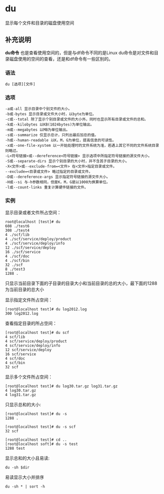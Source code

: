 du
===

显示每个文件和目录的磁盘使用空间

## 补充说明

**du命令** 也是查看使用空间的，但是与df命令不同的是Linux du命令是对文件和目录磁盘使用的空间的查看，还是和df命令有一些区别的。

### 语法

```
du [选项][文件]
```

### 选项

```
-a或-all 显示目录中个别文件的大小。
-b或-bytes 显示目录或文件大小时，以byte为单位。
-c或--total 除了显示个别目录或文件的大小外，同时也显示所有目录或文件的总和。
-k或--kilobytes 以KB(1024bytes)为单位输出。
-m或--megabytes 以MB为单位输出。
-s或--summarize 仅显示总计，只列出最后加总的值。
-h或--human-readable 以K，M，G为单位，提高信息的可读性。
-x或--one-file-xystem 以一开始处理时的文件系统为准，若遇上其它不同的文件系统目录则略过。
-L<符号链接>或--dereference<符号链接> 显示选项中所指定符号链接的源文件大小。
-S或--separate-dirs 显示个别目录的大小时，并不含其子目录的大小。
-X<文件>或--exclude-from=<文件> 在<文件>指定目录或文件。
--exclude=<目录或文件> 略过指定的目录或文件。
-D或--dereference-args 显示指定符号链接的源文件大小。
-H或--si 与-h参数相同，但是K，M，G是以1000为换算单位。
-l或--count-links 重复计算硬件链接的文件。
```

### 实例

显示目录或者文件所占空间：

```
root@localhost [test]# du
608 ./test6
308 ./test4
4 ./scf/lib
4 ./scf/service/deploy/product
4 ./scf/service/deploy/info
12 ./scf/service/deploy
16 ./scf/service
4 ./scf/doc
4 ./scf/bin
32 ./scf
8 ./test3
1288 .
```

只显示当前目录下面的子目录的目录大小和当前目录的总的大小，最下面的1288为当前目录的总大小

显示指定文件所占空间：

```
[root@localhost test]# du log2012.log
300 log2012.log
```

查看指定目录的所占空间：

```
[root@localhost test]# du scf
4 scf/lib
4 scf/service/deploy/product
4 scf/service/deploy/info
12 scf/service/deploy
16 scf/service
4 scf/doc
4 scf/bin
32 scf
```

显示多个文件所占空间：

```
[root@localhost test]# du log30.tar.gz log31.tar.gz
4 log30.tar.gz
4 log31.tar.gz
```

只显示总和的大小:

```
[root@localhost test]# du -s
1288 .

[root@localhost test]# du -s scf
32 scf

[root@localhost test]# cd ..
[root@localhost soft]# du -s test
1288 test
```

显示总和的大小且易读:

```
du -sh $dir
```

易读显示大小并排序
```
du -sh * | sort -h
```

<!-- Linux命令行搜索引擎：https://jaywcjlove.github.io/linux-command/ -->
